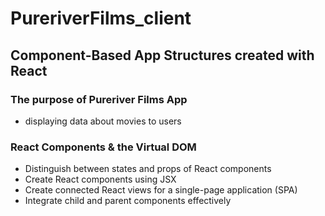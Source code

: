 # PureriverFilms_client

## Component-Based App Structures created with React

### The purpose of Pureriver Films App

- displaying data about movies to users

### React Components & the Virtual DOM

- Distinguish between states and props of React components
- Create React components using JSX
- Create connected React views for a single-page application (SPA)
- Integrate child and parent components effectively
